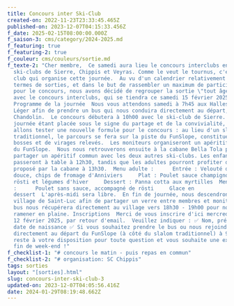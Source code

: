 ```yaml
---
title: Concours inter Ski-Club
created-on: 2022-11-23T23:33:45.465Z
published-on: 2023-12-07T04:15:33.456Z
f_date: 2025-02-15T08:00:00.000Z
f_saison-3: cms/category/2024-2025.md
f_featuring: true
f_featuring-2: true
f_couleur: cms/couleurs/sortie.md
f_texte-2: "Cher membre,  Ce samedi aura lieu le concours interclubs entre les
  ski-clubs de Sierre, Chippis et Veyras. Comme le veut le tournus, c'est notre
  club qui organise cette journée.  Au vu d'un calendrier relativement chargé en
  termes de sorties, et dans le but de rassembler un maximum de participants
  pour le concours, nous avons décidé de regrouper la sortie \"tout âge/mono\"
  avec le concours interclubs, qui se tiendra ce samedi 15 février 2025.
  Programme de la journée  Nous vous attendons samedi à 7h45 aux Halles Métal
  Léger afin de prendre un bus qui nous conduira directement au départ, à
  Chandolin.  Le concours débutera à 10h00 avec le ski-club de Sierre. Cette
  journée étant placée sous le signe du partage et de la convivialité, nous
  allons tester une nouvelle formule pour le concours : au lieu d'un slalom
  traditionnel, le parcours se fera sur la piste du FunSlope, constituée de
  bosses et de virages relevés.  Les moniteurs organiseront un apéritif au fond
  du FunSlope.  Nous nous retrouverons ensuite à la cabane Bella Tola pour
  partager un apéritif commun avec les deux autres ski-clubs. Les enfants
  passeront à table à 12h30, tandis que les adultes pourront profiter du repas
  proposé par la cabane à 13h30.  Menu adulte :      Entrée : Velouté de patate
  douce, chips de fromage d'Anniviers     Plat : Poulet sauce champignon, mini
  rösti et légumes d'hiver     Dessert : Panna cotta aux myrtilles  Menu enfant
  :      Poulet sans sauce, accompagné de rösti     Glace en
  dessert  L'après-midi sera libre.  En fin de journée, nous descendrons au
  village de Saint-Luc afin de partager un verre entre membres et moniteurs. Le
  bus nous récupérera directement au village vers 18h30 - 19h00 pour nous
  ramener en plaine. Inscriptions  Merci de vous inscrire d'ici mercredi soir,
  12 février 2025, par retour d'email.  Veuillez indiquer : ✅ Nom, prénom et
  date de naissance ✅ Si vous souhaitez prendre le bus ou nous rejoindre
  directement au départ du FunSlope (à côté du slalom traditionnel) à 9h50  Je
  reste à votre disposition pour toute question et vous souhaite une excellente
  fin de week-end !"
f_checklist-1: "# concours le matin - puis repas en commun"
f_checklist-2: "# organisation: SC Chippis"
tags: sorties
layout: "[sorties].html"
slug: concours-inter-ski-club-3
updated-on: 2023-12-07T04:05:56.416Z
date: 2024-01-29T08:19:48.662Z
---
```

